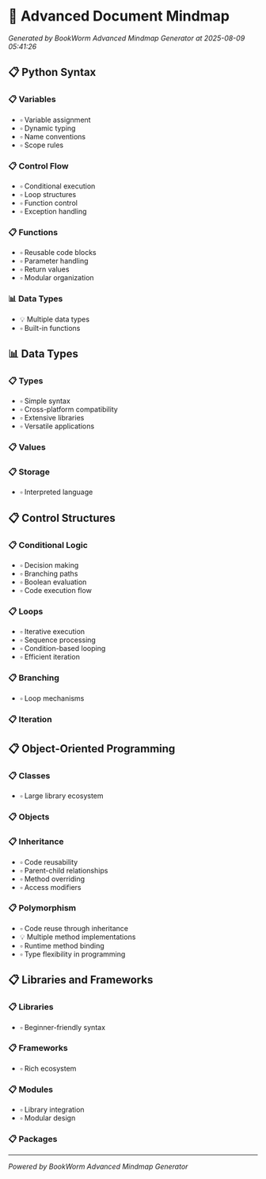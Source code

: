 # 🧠 Advanced Document Mindmap

*Generated by BookWorm Advanced Mindmap Generator at 2025-08-09 05:41:26*

## 📋 Python Syntax

### 📋 Variables

- ▫️ Variable assignment
- ▫️ Dynamic typing
- ▫️ Name conventions
- ▫️ Scope rules
### 📋 Control Flow

- ▫️ Conditional execution
- ▫️ Loop structures
- ▫️ Function control
- ▫️ Exception handling
### 📋 Functions

- ▫️ Reusable code blocks
- ▫️ Parameter handling
- ▫️ Return values
- ▫️ Modular organization
### 📊 Data Types

- 💡 Multiple data types
- ▫️ Built-in functions
## 📊 Data Types

### 📋 Types

- ▫️ Simple syntax
- ▫️ Cross-platform compatibility
- ▫️ Extensive libraries
- ▫️ Versatile applications
### 📋 Values

### 📋 Storage

- ▫️ Interpreted language
## 📋 Control Structures

### 📋 Conditional Logic

- ▫️ Decision making
- ▫️ Branching paths
- ▫️ Boolean evaluation
- ▫️ Code execution flow
### 📋 Loops

- ▫️ Iterative execution
- ▫️ Sequence processing
- ▫️ Condition-based looping
- ▫️ Efficient iteration
### 📋 Branching

- ▫️ Loop mechanisms
### 📋 Iteration

## 📋 Object-Oriented Programming

### 📋 Classes

- ▫️ Large library ecosystem
### 📋 Objects

### 📋 Inheritance

- ▫️ Code reusability
- ▫️ Parent-child relationships
- ▫️ Method overriding
- ▫️ Access modifiers
### 📋 Polymorphism

- ▫️ Code reuse through inheritance
- 💡 Multiple method implementations
- ▫️ Runtime method binding
- ▫️ Type flexibility in programming
## 📋 Libraries and Frameworks

### 📋 Libraries

- ▫️ Beginner-friendly syntax
### 📋 Frameworks

- ▫️ Rich ecosystem
### 📋 Modules

- ▫️ Library integration
- ▫️ Modular design
### 📋 Packages


---
*Powered by BookWorm Advanced Mindmap Generator*